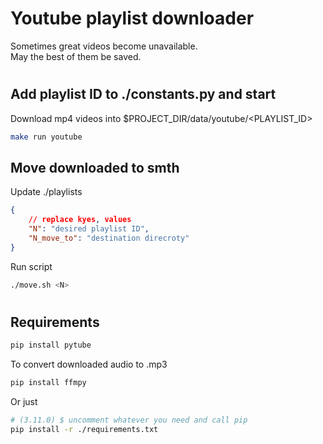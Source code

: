 # Youtube playlist downloader

Sometimes great videos become unavailable.<br>
May the best of them be saved.

#
## Add playlist ID to ./constants.py and start
Download mp4 videos into $PROJECT_DIR/data/youtube/<PLAYLIST_ID>
```bash
make run youtube
```

## Move downloaded to smth
Update ./playlists
```json
{
    // replace kyes, values
    "N": "desired playlist ID",
    "N_move_to": "destination direcroty"
}
```
Run script
```bash
./move.sh <N>
```

#
## Requirements
```bash
pip install pytube
```
To convert downloaded audio to .mp3
```bash
pip install ffmpy
```
Or just
```bash
# (3.11.0) $ uncomment whatever you need and call pip
pip install -r ./requirements.txt
```
